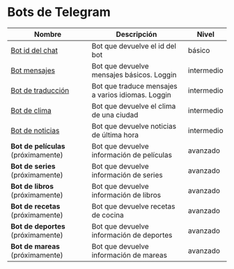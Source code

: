 # Bots de Telegram

| Nombre                                    | Descripción                                       | Nivel      |
| ----------------------------------------- | ------------------------------------------------- | ---------- |
| [Bot id del chat](./01_id_bot/)           | Bot que devuelve el id del bot                    | básico     |
| [Bot mensajes](./02_pruebas_bot/)         | Bot que devuelve mensajes básicos. Loggin         | intermedio |
| [Bot de traducción](./03_translator_bot/) | Bot que traduce mensajes a varios idiomas. Loggin | intermedio |
| [Bot de clima](./04_clima_bot/)           | Bot que devuelve el clima de una ciudad           | intermedio |
| [Bot de noticias](./05_rss_bot/)          | Bot que devuelve noticias de última hora          | intermedio |
| **Bot de películas** (próximamente)       | Bot que devuelve información de películas         | avanzado   |
| **Bot de series** (próximamente)          | Bot que devuelve información de series            | avanzado   |
| **Bot de libros** (próximamente)          | Bot que devuelve información de libros            | avanzado   |
| **Bot de recetas** (próximamente)         | Bot que devuelve recetas de cocina                | avanzado   |
| **Bot de deportes** (próximamente)        | Bot que devuelve información de deportes          | avanzado   |
| **Bot de mareas** (próximamente)          | Bot que devuelve información de mareas            | avanzado   |
